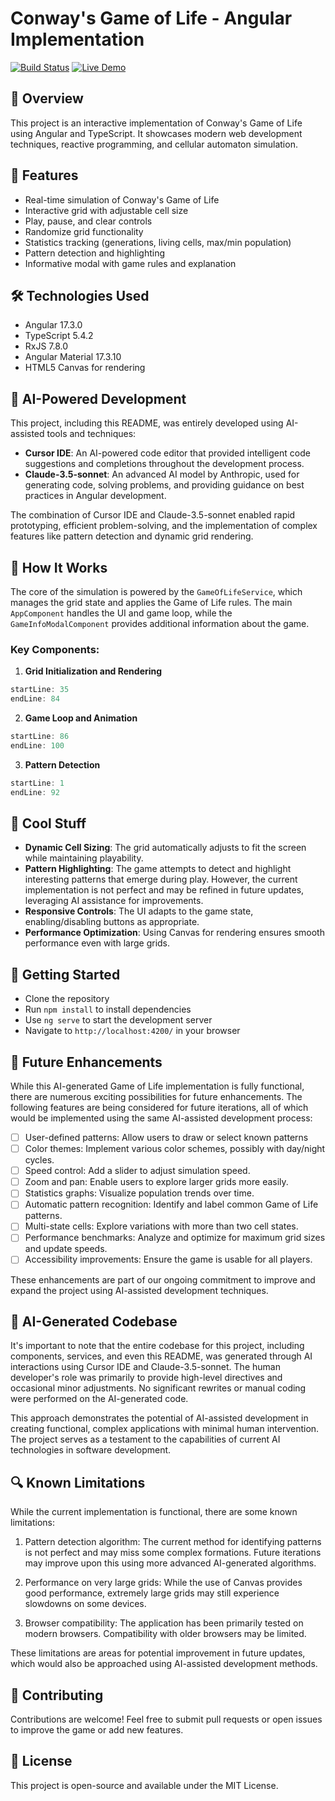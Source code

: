 # Conway's Game of Life - Angular Implementation


[![Build Status](https://img.shields.io/badge/build-passing-brightgreen)](https://github.com/vitorsfranca/ai-game-of-life/actions)
[![Live Demo](https://img.shields.io/badge/online-yes-brightgreen)](https://vitorsfranca.github.io/ai-game-of-life/)

## 🌟 Overview

This project is an interactive implementation of Conway's Game of Life using Angular and TypeScript. It showcases modern web development techniques, reactive programming, and cellular automaton simulation.

## 🚀 Features

- Real-time simulation of Conway's Game of Life
- Interactive grid with adjustable cell size
- Play, pause, and clear controls
- Randomize grid functionality
- Statistics tracking (generations, living cells, max/min population)
- Pattern detection and highlighting
- Informative modal with game rules and explanation

## 🛠️ Technologies Used

- Angular 17.3.0
- TypeScript 5.4.2
- RxJS 7.8.0
- Angular Material 17.3.10
- HTML5 Canvas for rendering

## 🤖 AI-Powered Development

This project, including this README, was entirely developed using AI-assisted tools and techniques:

- **Cursor IDE**: An AI-powered code editor that provided intelligent code suggestions and completions throughout the development process.
- **Claude-3.5-sonnet**: An advanced AI model by Anthropic, used for generating code, solving problems, and providing guidance on best practices in Angular development.

The combination of Cursor IDE and Claude-3.5-sonnet enabled rapid prototyping, efficient problem-solving, and the implementation of complex features like pattern detection and dynamic grid rendering.

## 🧠 How It Works

The core of the simulation is powered by the `GameOfLifeService`, which manages the grid state and applies the Game of Life rules. The main `AppComponent` handles the UI and game loop, while the `GameInfoModalComponent` provides additional information about the game.

### Key Components:

1. **Grid Initialization and Rendering**
```typescript:src/app/app.component.ts
startLine: 35
endLine: 84
```

2. **Game Loop and Animation**
```typescript:src/app/app.component.ts
startLine: 86
endLine: 100
```

3. **Pattern Detection**
```typescript:src/app/services/game-of-life.service.ts
startLine: 1
endLine: 92
```

## 🎨 Cool Stuff

- **Dynamic Cell Sizing**: The grid automatically adjusts to fit the screen while maintaining playability.
- **Pattern Highlighting**: The game attempts to detect and highlight interesting patterns that emerge during play. However, the current implementation is not perfect and may be refined in future updates, leveraging AI assistance for improvements.
- **Responsive Controls**: The UI adapts to the game state, enabling/disabling buttons as appropriate.
- **Performance Optimization**: Using Canvas for rendering ensures smooth performance even with large grids.

## 🚦 Getting Started

- Clone the repository
- Run `npm install` to install dependencies
- Use `ng serve` to start the development server
- Navigate to `http://localhost:4200/` in your browser

## 🚀 Future Enhancements

While this AI-generated Game of Life implementation is fully functional, there are numerous exciting possibilities for future enhancements. The following features are being considered for future iterations, all of which would be implemented using the same AI-assisted development process:

- [ ] User-defined patterns: Allow users to draw or select known patterns
- [ ] Color themes: Implement various color schemes, possibly with day/night cycles.
- [ ] Speed control: Add a slider to adjust simulation speed.
- [ ] Zoom and pan: Enable users to explore larger grids more easily.
- [ ] Statistics graphs: Visualize population trends over time.
- [ ] Automatic pattern recognition: Identify and label common Game of Life patterns.
- [ ] Multi-state cells: Explore variations with more than two cell states.
- [ ] Performance benchmarks: Analyze and optimize for maximum grid sizes and update speeds.
- [ ] Accessibility improvements: Ensure the game is usable for all players.

These enhancements are part of our ongoing commitment to improve and expand the project using AI-assisted development techniques.

## 🤖 AI-Generated Codebase

It's important to note that the entire codebase for this project, including components, services, and even this README, was generated through AI interactions using Cursor IDE and Claude-3.5-sonnet. The human developer's role was primarily to provide high-level directives and occasional minor adjustments. No significant rewrites or manual coding were performed on the AI-generated code.

This approach demonstrates the potential of AI-assisted development in creating functional, complex applications with minimal human intervention. The project serves as a testament to the capabilities of current AI technologies in software development.

## 🔍 Known Limitations

While the current implementation is functional, there are some known limitations:

1. Pattern detection algorithm: The current method for identifying patterns is not perfect and may miss some complex formations. Future iterations may improve upon this using more advanced AI-generated algorithms.

2. Performance on very large grids: While the use of Canvas provides good performance, extremely large grids may still experience slowdowns on some devices.

3. Browser compatibility: The application has been primarily tested on modern browsers. Compatibility with older browsers may be limited.

These limitations are areas for potential improvement in future updates, which would also be approached using AI-assisted development methods.

## 🤝 Contributing

Contributions are welcome! Feel free to submit pull requests or open issues to improve the game or add new features.

## 📜 License

This project is open-source and available under the MIT License.